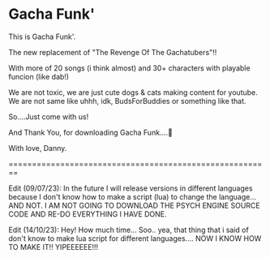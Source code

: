 # Gacha Funk'
This is Gacha Funk'.

The new replacement of "The Revenge Of The Gachatubers"!!

With more of 20 songs (i think almost) and 30+ characters with playable funcion (like dab!)

We are not toxic, we are just cute dogs & cats making content for youtube. We are not same like uhhh, idk, BudsForBuddies or something like that.

So....Just come with us!

And Thank You, for downloading Gacha Funk....💖

With love,
Danny.

========================================================

Edit (09/07/23):
In the future I will release versions in different languages ​​because I don't know how to make a script (lua) to change the language...
AND NOT. I AM NOT GOING TO DOWNLOAD THE PSYCH ENGINE SOURCE CODE AND RE-DO EVERYTHING I HAVE DONE.

Edit (14/10/23):
Hey! How much time...
Soo.. yea, that thing that i said of don't know to make lua script for different languages....
NOW I KNOW HOW TO MAKE IT!!
YIPEEEEEE!!!
